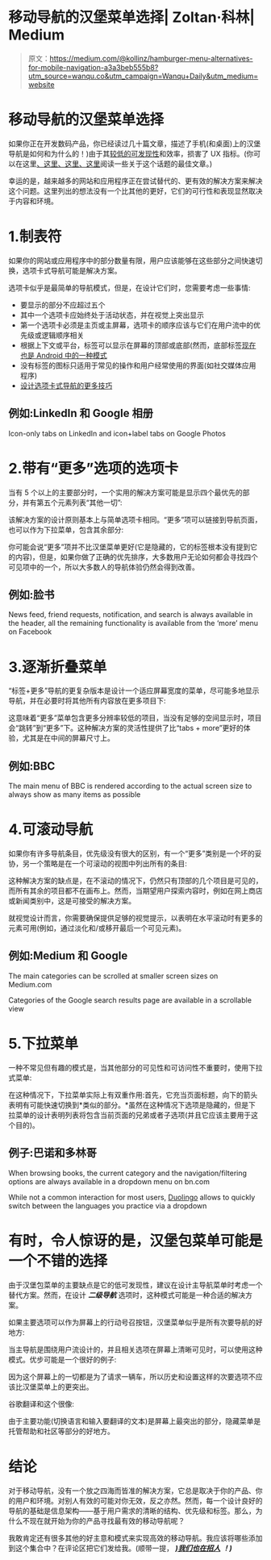 # 移动导航的汉堡菜单选择| Zoltan·科林| Medium

> 原文：<https://medium.com/@kollinz/hamburger-menu-alternatives-for-mobile-navigation-a3a3beb555b8?utm_source=wanqu.co&utm_campaign=Wanqu+Daily&utm_medium=website>

# 移动导航的汉堡菜单选择

如果你正在开发数码产品，你已经读过几十篇文章，描述了手机(和桌面)上的汉堡导航是如何和为什么的！)由于其[较低的可发现性](/@kollinz/misused-mobile-ux-patterns-84d2b6930570#6d1e)和效率，损害了 UX 指标。(你可以在这里[、这里](https://www.nngroup.com/articles/hamburger-menus/)[、这里](https://lmjabreu.com/post/why-and-how-to-avoid-hamburger-menus/)[、这里](http://www.lukew.com/ff/entry.asp?1945)阅读一些关于这个话题的最佳文章。)

幸运的是，越来越多的网站和应用程序正在尝试替代的、更有效的解决方案来解决这个问题。这里列出的想法没有一个比其他的更好，它们的可行性和表现显然取决于内容和环境。

# 1.制表符

如果你的网站或应用程序中的部分数量有限，用户应该能够在这些部分之间快速切换，选项卡式导航可能是解决方案。



选项卡似乎是最简单的导航模式，但是，在设计它们时，您需要考虑一些事情:

*   要显示的部分不应超过五个
*   其中一个选项卡应始终处于活动状态，并在视觉上突出显示
*   第一个选项卡必须是主页或主屏幕，选项卡的顺序应该与它们在用户流中的优先级或逻辑顺序相关
*   根据上下文或平台，标签可以显示在屏幕的顶部或底部(然而，底部标签[现在也是 Android 中的一种模式](https://material.google.com/components/bottom-navigation.html)
*   没有标签的图标只适用于常见的操作和用户经常使用的界面(如社交媒体应用程序)
*   [设计选项卡式导航的更多技巧](https://www.smashingmagazine.com/2016/11/the-golden-rules-of-mobile-navigation-design/)

## 例如:LinkedIn 和 Google 相册



Icon-only tabs on LinkedIn and icon+label tabs on Google Photos



# 2.带有“更多”选项的选项卡

当有 5 个以上的主要部分时，一个实用的解决方案可能是显示四个最优先的部分，并有第五个元素列表“其他一切”:



该解决方案的设计原则基本上与简单选项卡相同。“更多”项可以链接到导航页面，也可以作为下拉菜单，包含其余部分:



你可能会说“更多”项并不比汉堡菜单更好(它是隐藏的，它的标签根本没有提到它的内容)，但是，如果你做了正确的优先排序，大多数用户无论如何都会寻找四个可见项中的一个，所以大多数人的导航体验仍然会得到改善。

## 例如:脸书



News feed, friend requests, notification, and search is always available in the header, all the remaining functionality is available from the ‘more’ menu on Facebook



# 3.逐渐折叠菜单

“标签+更多”导航的更复杂版本是设计一个适应屏幕宽度的菜单，尽可能多地显示导航，并在必要时将其他所有内容放在更多项目下:



这意味着“更多”菜单包含更多分辨率较低的项目，当没有足够的空间显示时，项目会“跳转”到“更多”下。这种解决方案的灵活性提供了比“tabs + more”更好的体验，尤其是在中间的屏幕尺寸上。

## 例如:BBC



The main menu of BBC is rendered according to the actual screen size to always show as many items as possible



# 4.可滚动导航

如果你有许多导航条目，优先级没有很大的区别，有一个“更多”类别是一个坏的妥协，另一个策略是在一个可滚动的视图中列出所有的条目:



这种解决方案的缺点是，在不滚动的情况下，仍然只有顶部的几个项目是可见的，而所有其余的项目都不在画布上。然而，当期望用户探索内容时，例如在网上商店或新闻类别中，这是可接受的解决方案。

就视觉设计而言，你需要确保提供足够的视觉提示，以表明在水平滚动时有更多的元素可用(例如，通过淡化和/或移开最后一个可见元素)。

## 例如:Medium 和 Google



The main categories can be scrolled at smaller screen sizes on Medium.com





Categories of the Google search results page are available in a scrollable view



# 5.下拉菜单

一种不常见但有趣的模式是，当其他部分的可见性和可访问性不重要时，使用下拉式菜单:



在这种情况下，下拉菜单实际上有双重作用:首先，它充当页面标题，向下的箭头表明有可能快速切换到*类似的部分。*虽然在这种情况下选项是隐藏的，但是下拉菜单的设计表明列表将包含当前页面的兄弟或者子选项(并且它应该主要用于这个目的)。

## 例子:巴诺和多林哥



When browsing books, the current category and the navigation/filtering options are always available in a dropdown menu on bn.com





While not a common interaction for most users, [Duolingo](https://www.duolingo.com/) allows to quickly switch between the languages you practice via a dropdown



# 有时，令人惊讶的是，汉堡包菜单可能是一个不错的选择

由于汉堡包菜单的主要缺点是它的低可发现性，建议在设计主导航菜单时考虑一个替代方案。然而，在设计 ***二级导航*** 选项时，这种模式可能是一种合适的解决方案。

如果主要选项可以作为屏幕上的行动号召按钮，汉堡菜单似乎是所有次要导航的好地方:



当主导航是围绕用户流设计的，并且相关选项在屏幕上清晰可见时，可以使用这种模式。优步可能是一个很好的例子:



因为这个屏幕上的一切都是为了请求一辆车，所以历史和设置这样的次要选项不应该比汉堡菜单上的更突出。

谷歌翻译和这个很像:



由于主要功能(切换语言和输入要翻译的文本)是屏幕上最突出的部分，隐藏菜单是托管帮助和社区等部分的好地方。

# 结论

对于移动导航，没有一个放之四海而皆准的解决方案，它总是取决于你的产品、你的用户和环境。对别人有效的可能对你无效，反之亦然。然而，每一个设计良好的导航的基础是信息架构——基于用户需求的清晰的结构、优先级和标签。那么，为什么不现在就开始为你的产品寻找最有效的移动导航呢？

我敢肯定还有很多其他的好主意和模式来实现高效的移动导航。我应该将哪些添加到这个集合中？在评论区把它们发给我。(顺带一提， [***)我们也在招人***](https://www.ustream.tv/our-company/career/budapest?source=kzmedium) ***！)***

















